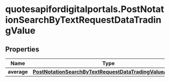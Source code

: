 # quotesapifordigitalportals.PostNotationSearchByTextRequestDataTradingValue

## Properties

Name | Type | Description | Notes
------------ | ------------- | ------------- | -------------
**average** | [**PostNotationSearchByTextRequestDataTradingValueAverage**](PostNotationSearchByTextRequestDataTradingValueAverage.md) |  | [optional] 


